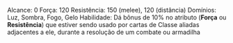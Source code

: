 Alcance: 0
Força: 120
Resistência: 150 (melee), 120 (distância)
Domínios: Luz, Sombra, Fogo, Gelo
Habilidade: Dá bônus de 10% no atributo (**Força** ou **Resistência**) que estiver sendo usado por cartas de Classe aliadas adjacentes a ele, durante a resolução de um combate ou armadilha
